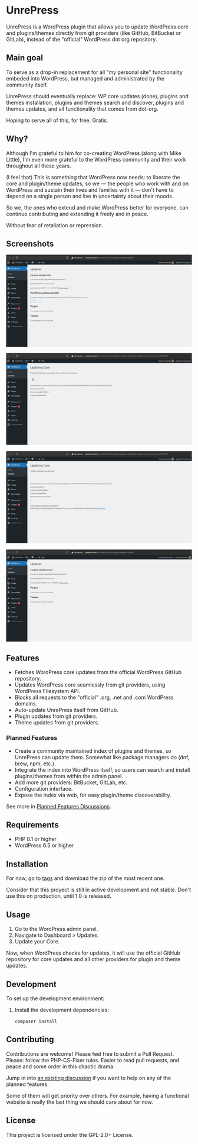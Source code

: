 # UnrePress

UnrePress is a WordPress plugin that allows you to update WordPress core and plugins/themes directly from git providers (like GitHub, BitBucket or GitLab), instead of the "official" WordPress dot org repository.

## Main goal

To serve as a drop-in replacement for all "my personal site" functionality embeded into WordPress, but managed and administrated by the community itself.

UnrePress should eventually replace: WP core updates (done), plugins and themes installation, plugins and themes search and discover, plugins and themes updates, and all functionality that comes from dot-org.

Hoping to serve all of this, for free. Gratis.

## Why?

Although I'm grateful to him for co-creating WordPress (along with Mike Little), I'm even more grateful to the WordPress community and their work throughout all these years.

(I feel that) This is something that WordPress now needs: to liberate the core and plugin/theme updates, so we — the people who work with and on WordPress and sustain their lives and families with it — don't have to depend on a single person and live in uncertainty about their moods.

So we, the ones who extend and make WordPress better for everyone, can continue contributing and extending it freely and in peace.

Without fear of retaliation or repression.

## Screenshots

[![UnrePress updates, pending core update](.wp-meta/screenshot-01.png)](https://github.com/EstebanForge/UnrePress/blob/main/.wp-meta/screenshot-01.png)

[![UnrePress, updating core](.wp-meta/screenshot-02.png)](https://github.com/EstebanForge/UnrePress/blob/main/.wp-meta/screenshot-02.png)

[![UnrePress, updating core](.wp-meta/screenshot-03.png)](https://github.com/EstebanForge/UnrePress/blob/main/.wp-meta/screenshot-03.png)

[![UnrePress, core updated](.wp-meta/screenshot-04.png)](https://github.com/EstebanForge/UnrePress/blob/main/.wp-meta/screenshot-04.png)

## Features

- Fetches WordPress core updates from the official WordPress GitHub repository.
- Updates WordPress core seamlessly from git providers, using WordPress Filesystem API.
- Blocks all requests to the "official" .org, .net and .com WordPress domains.
- Auto-update UnrePress itself from GitHub.
- Plugin updates from git providers.
- Theme updates from git providers.

### Planned Features

- Create a community maintained index of plugins and themes, so UnrePress can update them. Somewhat like package managers do (dnf, brew, npm, etc.).
- Integrate the index into WordPress itself, so users can search and install plugins/themes from within the admin panel.
- Add more git providers: BitBucket, GitLab, etc.
- Configuration interface.
- Expose the index vía web, for easy plugin/theme discoverability.

See more in [Planned Features Discussions](https://github.com/EstebanForge/UnrePress/discussions/categories/planned-features).

## Requirements

- PHP 8.1 or higher
- WordPress 6.5 or higher

## Installation

For now, go to [tags](https://github.com/EstebanForge/UnrePress/tags) and download the zip of the most recent one.

Consider that this proyect is still in active development and not stable. Don't use this on production, until 1.0 is released.

## Usage

1. Go to the WordPress admin panel.
2. Navigate to Dashboard > Updates.
3. Update your Core.

Now, when WordPress checks for updates, it will use the official GitHub repository for core updates and all other providers for plugin and theme updates.

## Development

To set up the development environment:

1. Install the development dependencies:
   ```
   composer install
   ```

## Contributing

Contributions are welcome! Please feel free to submit a Pull Request. Please: follow the PHP-CS-Fixer rules. Easier to read pull requests, and peace and some order in this chaotic drama.

Jump in into [an existing discussion](https://github.com/EstebanForge/UnrePress/discussions) if you want to help on any of the planned features.

Some of them will get priority over others. For example, having a functional website is really the last thing we should care about for now.

## License

This project is licensed under the GPL-2.0+ License.
